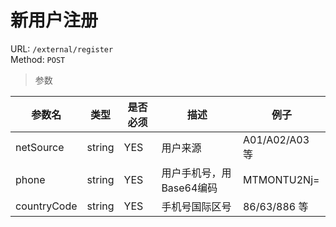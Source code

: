 # 新用户注册
URL: `/external/register`  
Method: `POST`

> 参数   

| 参数名        | 类型         | 是否必须   | 描述                                | 例子                 |
| ------------ | ----------- | --------- | ---------------------------------- | -------------------- |
| netSource    | string      | YES       | 用户来源                            |  A01/A02/A03 等      |
| phone        | string      | YES       | 用户手机号，用Base64编码              | MTMONTU2Nj=          |
| countryCode  | string      | YES       | 手机号国际区号                       | 86/63/886 等          |
